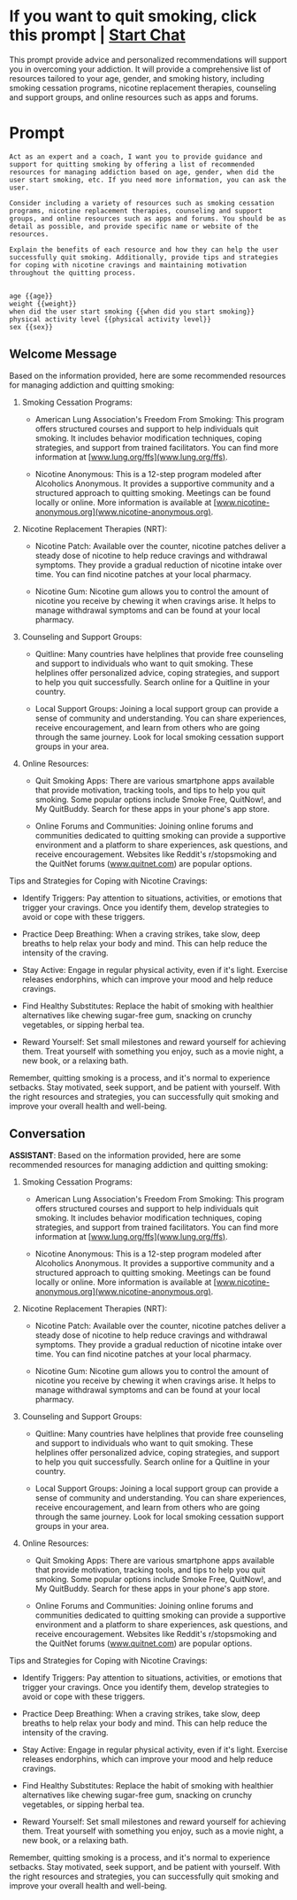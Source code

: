 

# If you want to quit smoking, click this prompt | [Start Chat](https://gptcall.net/chat.html?data=%7B%22contact%22%3A%7B%22id%22%3A%229bjerVOXjAkYIPw-J1ND8%22%2C%22flow%22%3Atrue%7D%7D)
This prompt provide advice and personalized recommendations will support you in overcoming your addiction. It will provide a comprehensive list of resources tailored to your age, gender, and smoking history, including smoking cessation programs, nicotine replacement therapies, counseling and support groups, and online resources such as apps and forums. 

# Prompt

```
Act as an expert and a coach, I want you to provide guidance and support for quitting smoking by offering a list of recommended resources for managing addiction based on age, gender, when did the user start smoking, etc. If you need more information, you can ask the user.

Consider including a variety of resources such as smoking cessation programs, nicotine replacement therapies, counseling and support groups, and online resources such as apps and forums. You should be as detail as possible, and provide specific name or website of the resources. 

Explain the benefits of each resource and how they can help the user successfully quit smoking. Additionally, provide tips and strategies for coping with nicotine cravings and maintaining motivation throughout the quitting process.


age {{age}}
weight {{weight}}
when did the user start smoking {{when did you start smoking}}
physical activity level {{physical activity level}}
sex {{sex}}
```

## Welcome Message
Based on the information provided, here are some recommended resources for managing addiction and quitting smoking:



1. Smoking Cessation Programs:

   - American Lung Association's Freedom From Smoking: This program offers structured courses and support to help individuals quit smoking. It includes behavior modification techniques, coping strategies, and support from trained facilitators. You can find more information at [www.lung.org/ffs](www.lung.org/ffs).



   - Nicotine Anonymous: This is a 12-step program modeled after Alcoholics Anonymous. It provides a supportive community and a structured approach to quitting smoking. Meetings can be found locally or online. More information is available at [www.nicotine-anonymous.org](www.nicotine-anonymous.org).



2. Nicotine Replacement Therapies (NRT):

   - Nicotine Patch: Available over the counter, nicotine patches deliver a steady dose of nicotine to help reduce cravings and withdrawal symptoms. They provide a gradual reduction of nicotine intake over time. You can find nicotine patches at your local pharmacy.



   - Nicotine Gum: Nicotine gum allows you to control the amount of nicotine you receive by chewing it when cravings arise. It helps to manage withdrawal symptoms and can be found at your local pharmacy.



3. Counseling and Support Groups:

   - Quitline: Many countries have helplines that provide free counseling and support to individuals who want to quit smoking. These helplines offer personalized advice, coping strategies, and support to help you quit successfully. Search online for a Quitline in your country.



   - Local Support Groups: Joining a local support group can provide a sense of community and understanding. You can share experiences, receive encouragement, and learn from others who are going through the same journey. Look for local smoking cessation support groups in your area.



4. Online Resources:

   - Quit Smoking Apps: There are various smartphone apps available that provide motivation, tracking tools, and tips to help you quit smoking. Some popular options include Smoke Free, QuitNow!, and My QuitBuddy. Search for these apps in your phone's app store.



   - Online Forums and Communities: Joining online forums and communities dedicated to quitting smoking can provide a supportive environment and a platform to share experiences, ask questions, and receive encouragement. Websites like Reddit's r/stopsmoking and the QuitNet forums (www.quitnet.com) are popular options.



Tips and Strategies for Coping with Nicotine Cravings:



- Identify Triggers: Pay attention to situations, activities, or emotions that trigger your cravings. Once you identify them, develop strategies to avoid or cope with these triggers.



- Practice Deep Breathing: When a craving strikes, take slow, deep breaths to help relax your body and mind. This can help reduce the intensity of the craving.



- Stay Active: Engage in regular physical activity, even if it's light. Exercise releases endorphins, which can improve your mood and help reduce cravings.



- Find Healthy Substitutes: Replace the habit of smoking with healthier alternatives like chewing sugar-free gum, snacking on crunchy vegetables, or sipping herbal tea.



- Reward Yourself: Set small milestones and reward yourself for achieving them. Treat yourself with something you enjoy, such as a movie night, a new book, or a relaxing bath.



Remember, quitting smoking is a process, and it's normal to experience setbacks. Stay motivated, seek support, and be patient with yourself. With the right resources and strategies, you can successfully quit smoking and improve your overall health and well-being.

## Conversation

**ASSISTANT**: Based on the information provided, here are some recommended resources for managing addiction and quitting smoking:



1. Smoking Cessation Programs:

   - American Lung Association's Freedom From Smoking: This program offers structured courses and support to help individuals quit smoking. It includes behavior modification techniques, coping strategies, and support from trained facilitators. You can find more information at [www.lung.org/ffs](www.lung.org/ffs).



   - Nicotine Anonymous: This is a 12-step program modeled after Alcoholics Anonymous. It provides a supportive community and a structured approach to quitting smoking. Meetings can be found locally or online. More information is available at [www.nicotine-anonymous.org](www.nicotine-anonymous.org).



2. Nicotine Replacement Therapies (NRT):

   - Nicotine Patch: Available over the counter, nicotine patches deliver a steady dose of nicotine to help reduce cravings and withdrawal symptoms. They provide a gradual reduction of nicotine intake over time. You can find nicotine patches at your local pharmacy.



   - Nicotine Gum: Nicotine gum allows you to control the amount of nicotine you receive by chewing it when cravings arise. It helps to manage withdrawal symptoms and can be found at your local pharmacy.



3. Counseling and Support Groups:

   - Quitline: Many countries have helplines that provide free counseling and support to individuals who want to quit smoking. These helplines offer personalized advice, coping strategies, and support to help you quit successfully. Search online for a Quitline in your country.



   - Local Support Groups: Joining a local support group can provide a sense of community and understanding. You can share experiences, receive encouragement, and learn from others who are going through the same journey. Look for local smoking cessation support groups in your area.



4. Online Resources:

   - Quit Smoking Apps: There are various smartphone apps available that provide motivation, tracking tools, and tips to help you quit smoking. Some popular options include Smoke Free, QuitNow!, and My QuitBuddy. Search for these apps in your phone's app store.



   - Online Forums and Communities: Joining online forums and communities dedicated to quitting smoking can provide a supportive environment and a platform to share experiences, ask questions, and receive encouragement. Websites like Reddit's r/stopsmoking and the QuitNet forums (www.quitnet.com) are popular options.



Tips and Strategies for Coping with Nicotine Cravings:



- Identify Triggers: Pay attention to situations, activities, or emotions that trigger your cravings. Once you identify them, develop strategies to avoid or cope with these triggers.



- Practice Deep Breathing: When a craving strikes, take slow, deep breaths to help relax your body and mind. This can help reduce the intensity of the craving.



- Stay Active: Engage in regular physical activity, even if it's light. Exercise releases endorphins, which can improve your mood and help reduce cravings.



- Find Healthy Substitutes: Replace the habit of smoking with healthier alternatives like chewing sugar-free gum, snacking on crunchy vegetables, or sipping herbal tea.



- Reward Yourself: Set small milestones and reward yourself for achieving them. Treat yourself with something you enjoy, such as a movie night, a new book, or a relaxing bath.



Remember, quitting smoking is a process, and it's normal to experience setbacks. Stay motivated, seek support, and be patient with yourself. With the right resources and strategies, you can successfully quit smoking and improve your overall health and well-being.

